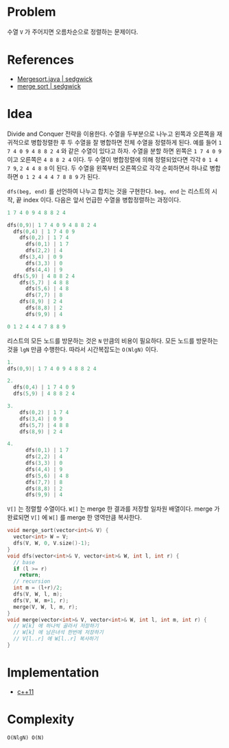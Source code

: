 # Problem

수열 `V` 가 주어지면 오름차순으로 정렬하는 문제이다.

# References

* [Mergesort.java | sedgwick](https://algs4.cs.princeton.edu/14analysis/Mergesort.java.html)
* [merge sort | sedgwick](https://algs4.cs.princeton.edu/22mergesort/)

# Idea

Divide and Conquer 전략을 이용한다. 수열을 두부분으로 나누고 왼쪽과 오른쪽을 재귀적으로 병합정렬한 후 두 수열을 잘 병합하면 전체 수열을 정렬하게 된다.  예를 들어 `1 7 4 0 9 4 8 8 2 4` 와 같은 수열이 있다고 하자. 수열을 분할 하면 왼쪽은 `1 7 4 0 9` 이고 오른쪽은 `4 8 8 2 4` 이다. 두 수열이 병합정렬에 의해 정렬되었다면 각각 `0 1 4 7 9`, `2 4 4 8 8` 이 된다. 두 수열을 왼쪽부터 오른쪽으로 각각 순회하면서 하나로 병합하면 `0 1 2 4 4 4 7 8 8 9` 가 된다. 


`dfs(beg, end)` 를 선언하여 나누고 합치는 것을 구현한다. `beg, end` 는 리스트의 시작, 끝 index 이다. 다음은 앞서 언급한 수열을 병합정렬하는 과정이다.

```c
1 7 4 0 9 4 8 8 2 4

dfs(0,9)| 1 7 4 0 9 4 8 8 2 4
  dfs(0,4) | 1 7 4 0 9
    dfs(0,2) | 1 7 4
      dfs(0,1) | 1 7
      dfs(2,2) | 4
    dfs(3,4) | 0 9
      dfs(3,3) | 0
      dfs(4,4) | 9
  dfs(5,9) | 4 8 8 2 4
    dfs(5,7) | 4 8 8
      dfs(5,6) | 4 8
      dfs(7,7) | 8
    dfs(8,9) | 2 4
      dfs(8,8) | 2
      dfs(9,9) | 4

0 1 2 4 4 4 7 8 8 9
```

리스트의 모든 노드를 방문하는 것은 `N` 만큼의 비용이 필요하다. 모든 노드를 방문하는 것을 `lgN` 만큼 수행한다. 따라서 시간복잡도는 `O(NlgN)` 이다.

```c
1.
dfs(0,9)| 1 7 4 0 9 4 8 8 2 4

2.
  dfs(0,4) | 1 7 4 0 9
  dfs(5,9) | 4 8 8 2 4

3.
    dfs(0,2) | 1 7 4
    dfs(3,4) | 0 9
    dfs(5,7) | 4 8 8
    dfs(8,9) | 2 4

4.
      dfs(0,1) | 1 7
      dfs(2,2) | 4
      dfs(3,3) | 0
      dfs(4,4) | 9
      dfs(5,6) | 4 8
      dfs(7,7) | 8
      dfs(8,8) | 2
      dfs(9,9) | 4
```

`V[]` 는 정렬할 수열이다. `W[]` 는 merge 한 결과를 저장할 일차원 배열이다. merge 가 완료되면 `V[]` 에 `W[]` 를 merge 한 영역만큼 복사한다.

```c
void merge_sort(vector<int>& V) {
  vector<int> W = V;
  dfs(V, W, 0, V.size()-1);
}
void dfs(vector<int>& V, vector<int>& W, int l, int r) {
  // base
  if (l >= r)
    return;
  // recursion
  int m = (l+r)/2;
  dfs(V, W, l, m);
  dfs(V, W, m+1, r);
  merge(V, W, l, m, r);
}
void merge(vector<int>& V, vector<int>& W, int l, int m, int r) {
  // W[k] 에 하나씩 골라서 저장하기
  // W[k] 에 남은녀석 한번에 저장하기
  // V[l..r] 에 W[l..r] 복사하기
}
```

# Implementation

- [c++11](a.cpp)

# Complexity

```
O(NlgN) O(N)
```
